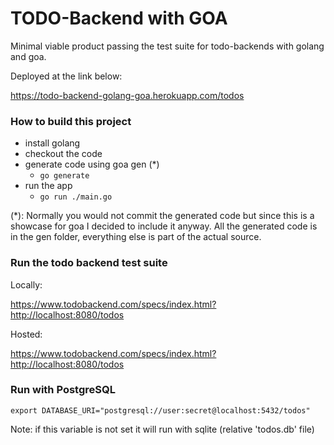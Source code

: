 # TODO-Backend with GOA

Minimal viable product passing the test suite for todo-backends with golang and goa.

Deployed at the link below:

https://todo-backend-golang-goa.herokuapp.com/todos

### How to build this project

- install golang
- checkout the code
- generate code using goa gen (*)
    - `go generate`
- run the app
    - `go run ./main.go`

(*): Normally you would not commit the generated code but since this is a showcase for goa I decided to include it
anyway. All the generated code is in the gen folder, everything else is part of the actual source.

### Run the todo backend test suite

Locally:

https://www.todobackend.com/specs/index.html?http://localhost:8080/todos

Hosted:

https://www.todobackend.com/specs/index.html?http://localhost:8080/todos

### Run with PostgreSQL

```shell
export DATABASE_URI="postgresql://user:secret@localhost:5432/todos"
```

Note: if this variable is not set it will run with sqlite (relative 'todos.db' file)
